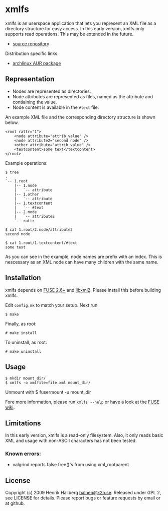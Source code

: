 # xmlfs
xmlfs is an userspace application that lets you represent an XML file as a directory structure for easy access. In this early version, xmlfs only supports read operations. This may be extended in the future.

* [source repository](http://github.com/halhen/xmlfs)

Distribution specific links:

* [archlinux AUR package](http://aur.archlinux.org/packages.php?ID=25905)

## Representation
* Nodes are represented as directories.
* Node attributes are represented as files, named as the attribute and contiaining the value.
* Node content is available in the `#text` file.

An example XML file and the corresponding directory structure is shown below.

    <root rattr="1">
        <node attribute="attrib_value" />
        <node attribute2="second node" />
        <other attribute="attrib_value" />
        <textcontent>some text</textcontent>
    </root>

Example operations:

    $ tree
    .
    `-- 1.root
        |-- 1.node
        |   `-- attribute
        |-- 1.other
        |   `-- attribute
        |-- 1.textcontent
        |   `-- #text
        |-- 2.node
        |   `-- attribute2
        `-- rattr
    
    $ cat 1.root/2.node/attribute2 
    second node
    
    $ cat 1.root/1.textcontent/#text 
    some text

As you can see in the example, node names are prefix with an index. This is nescessary as an XML node can have many children with the same name. 

## Installation
xmlfs depends on [FUSE 2.6+](http://fuse.sourceforge.net/) and [libxml2](http://www.xmlsoft.org/). Please install this before building xmlfs.

Edit `config.mk` to match your setup. Next run

    $ make

Finally, as root:

    # make install

To uninstall, as root:

    # make uninstall

## Usage
    $ mkdir mount_dir/
    $ xmlfs -o xmlfile=file.xml mount_dir/

Unmount with
    $ fusermount -u mount_dir

Fore more information, please run `xmlfs --help` or have a look at the [FUSE wiki](http://apps.sourceforge.net/mediawiki/fuse/index.php?title=Main_Page).

## Limitations
In this early version, xmlfs is a read-only filesystem. Also, it only reads basic XML and usage with non-ASCII characters has not been tested.

### Known errors:

* valgrind reports false free()'s from using xml_rootparent

## License
Copyright (c) 2009 Henrik Hallberg <halhen@k2h.se>. Released under GPL 2, see LICENSE for details. Please report bugs or feature requests by email or at github.
